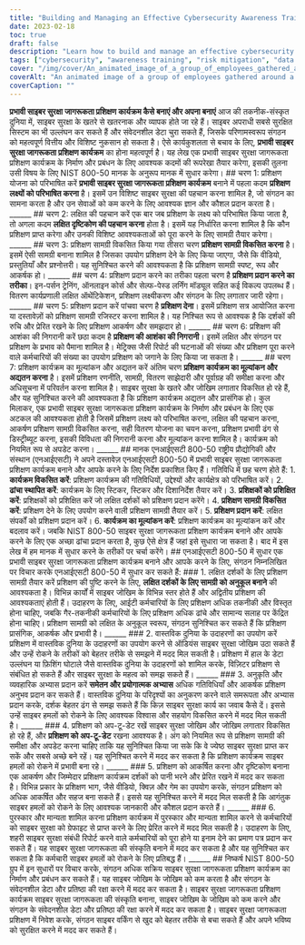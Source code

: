```yaml
---
title: "Building and Managing an Effective Cybersecurity Awareness Training Program"
date: 2023-02-18
toc: true
draft: false
description: "Learn how to build and manage an effective cybersecurity awareness training program that reduces the risk of cyber-attacks and protects sensitive data."
tags: ["cybersecurity", "awareness training", "risk mitigation", "data protection", "employee training", "cybersecurity threats", "cybersecurity risks", "training goals", "target audience", "training delivery", "interactive training", "real-world examples", "simulations", "hands-on exercises", "training content", "NIST 800-50", "cybersecurity best practices", "cybersecurity culture", "rewards and recognition"]
cover: "/img/cover/An_animated_image_of_a_group_of_employees_gathered_around_a_whiteboard.png"
coverAlt: "An animated image of a group of employees gathered around a computer or a security expert explaining cybersecurity concepts on a whiteboard."
coverCaption: ""
---
```


  **प्रभावी साइबर सुरक्षा जागरूकता प्रशिक्षण कार्यक्रम कैसे बनाएं और अपना बनाएं** आज की तकनीक-संस्कृत दुनिया में, साइबर सुरक्षा के खतरे से खतरनाक और व्यापक होते जा रहे हैं। साइबर अपराधी सबसे सुरक्षित सिस्टम का भी उल्लंघन कर सकते हैं और संवेदनशील डेटा चुरा सकते हैं, जिसके परिणामस्वरूप संगठन को महत्वपूर्ण वित्तीय और विशिष्ट नुकसान हो सकता है। ऐसे कार्यकुशलता से बचाव के लिए, **प्रभावी साइबर सुरक्षा जागरूकता प्रशिक्षण कार्यक्रम** का होना महत्वपूर्ण है। यह लेख एक प्रभावी साइबर सुरक्षा जागरूकता प्रशिक्षण कार्यक्रम के निर्माण और प्रबंधन के लिए आवश्यक कदमों की रूपरेखा तैयार करेगा, इसकी तुलना उसी विषय के लिए NIST 800-50 मानक के अनुरूप मानक में सुधार करेगा। ## चरण 1: प्रशिक्षण योजना को परिभाषित करें **प्रभावी साइबर सुरक्षा जागरूकता प्रशिक्षण कार्यक्रम** बनाने में पहला कदम **प्रशिक्षण लक्ष्यों को परिभाषित करना** है। इसमें उन विशिष्ट साइबर सुरक्षा की पहचान करना शामिल है, जो संगठन का सामना करता है और उन सेवाओं को कम करने के लिए आवश्यक ज्ञान और कौशल प्रदान करता है। ______ ## चरण 2: लक्षित की पहचान करें एक बार जब प्रशिक्षण के लक्ष्य को परिभाषित किया जाता है, तो अगला कदम **लक्षित दृष्टिकोण की पहचान करना** होता है। इसमें यह निर्धारित करना शामिल है कि कौन प्रशिक्षण प्राप्त करेगा और उनकी विशिष्ट आवश्यकताओं को पूरा करने के लिए सामग्री तैयार करेगा। ______ ## चरण 3: प्रशिक्षण सामग्री विकसित किया गया तीसरा चरण **प्रशिक्षण सामग्री विकसित करना** है। इसमें ऐसी सामग्री बनाना शामिल है जिसका उपयोग प्रशिक्षण देने के लिए किया जाएगा, जैसे कि वीडियो, प्रस्तुतियाँ और प्रश्नोत्तरी। यह सुनिश्चित करने की आवश्यकता है कि प्रशिक्षण सामग्री स्पष्ट, रूप और आकर्षक हो। ______ ## चरण 4: प्रशिक्षण प्रदान करने का तरीका पहला चरण है **प्रशिक्षण प्रदान करने का तरीका**। इन-पर्सन ट्रेनिंग, ऑनलाइन कोर्स और सेल्फ-पेस्ड लर्निंग मॉड्यूल सहित कई विकल्प उपलब्ध हैं। वितरण कार्यप्रणाली लक्षित ऑथेंटिकेशन, प्रशिक्षण लक्ष्यीकरण और संगठन के लिए लगातार जारी रहेगा। ______ ## चरण 5: प्रशिक्षण प्रदान करें पांचवा चरण है **प्रशिक्षण देना**। इसमें प्रशिक्षण सत्र आयोजित करना या दस्तावेज़ों को प्रशिक्षण सामग्री रजिस्टर करना शामिल है। यह निश्चित रूप से आवश्यक है कि दर्शकों की रुचि और प्रेरित रखने के लिए प्रशिक्षण आकर्षण और समझदार हो। ______ ## चरण 6: प्रशिक्षण की आशंका की निगरानी करें छठा कदम है **प्रशिक्षण की आशंका की निगरानी**। इसमें लक्षित और संगठन पर प्रशिक्षण के प्रभाव को पैमाना शामिल है। मेट्रिक्स जैसी रिपोर्ट की घटनाओं की संख्या और प्रशिक्षण पूरा करने वाले कर्मचारियों की संख्या का उपयोग प्रशिक्षण को जगाने के लिए किया जा सकता है। ______ ## चरण 7: प्रशिक्षण कार्यक्रम का मूल्यांकन और अद्यतन करें अंतिम चरण **प्रशिक्षण कार्यक्रम का मूल्यांकन और अद्यतन करना** है। इसमें प्रशिक्षण रणनीति, सामग्री, वितरण साझेदारी और पूर्वाग्रह की समीक्षा करना और अधिसूचना में परिवर्तन करना शामिल है। साइबर सुरक्षा के खतरे और जोखिम लगातार विकसित हो रहे हैं, और यह सुनिश्चित करने की आवश्यकता है कि प्रशिक्षण कार्यक्रम अद्यतन और प्रासंगिक हो। कुल मिलाकर, एक प्रभावी साइबर सुरक्षा जागरूकता प्रशिक्षण कार्यक्रम के निर्माण और प्रबंधन के लिए एक अटकल की आवश्यकता होती है जिसमें प्रशिक्षण लक्ष्य को परिभाषित करना, लक्षित की पहचान करना, आकर्षण प्रशिक्षण सामग्री विकसित करना, सही वितरण योजना का चयन करना, प्रशिक्षण प्रभावी ढंग से डिस्ट्रीब्यूट करना, इसकी विविधता की निगरानी करना और मूल्यांकन करना शामिल है। कार्यक्रम को नियमित रूप से अपडेट करना। ______ ## मानक एनआईएसटी 800-50 राष्ट्रीय प्रौद्योगिकी और संस्थान (एनआईएसटी) ने अपने दस्तावेज़ एनआईएसटी 800-50 में प्रभावी साइबर सुरक्षा जागरूकता प्रशिक्षण कार्यक्रम बनाने और आपके करने के लिए निर्देश प्रकाशित किए हैं। गतिविधि में छह चरण होते हैं: 1. **कार्यक्रम विकसित करें**: प्रशिक्षण कार्यक्रम की गतिविधियों, उद्देश्यों और कार्यक्षेत्र को परिभाषित करें। 2. **ढांचा स्थापित करें**: कार्यक्रम के लिए स्टिकर, स्टिकर और दिशानिर्देश तैयार करें। 3. **प्रशिक्षकों को प्रशिक्षित करें**: प्रशिक्षकों को प्रशिक्षित करें जो लक्षित दर्शकों को प्रशिक्षण प्रदान करेंगे। 4. **प्रशिक्षण सामग्री विकसित करें**: प्रशिक्षण देने के लिए उपयोग करने वाली प्रशिक्षण सामग्री तैयार करें। 5. **प्रशिक्षण प्रदान करें**: लक्षित संपर्कों को प्रशिक्षण प्रदान करें। 6. **कार्यक्रम का मूल्यांकन करें**: प्रशिक्षण कार्यक्रम का मूल्यांकन करें और बदलाव करें। जबकि NIST 800-50 साइबर सुरक्षा जागरूकता प्रशिक्षण कार्यक्रम बनाने और आपके करने के लिए एक अच्छा ढांचा प्रदान करता है, कुछ ऐसे क्षेत्र हैं जहां इसे सुधारा जा सकता है। बाद में इस लेख में हम मानक में सुधार करने के तरीकों पर चर्चा करेंगे। ## एनआईएसटी 800-50 में सुधार एक प्रभावी साइबर सुरक्षा जागरूकता प्रशिक्षण कार्यक्रम बनाने और आपके करने के लिए, संगठन निम्नलिखित पर विचार करके एनआईएसटी 800-50 में सुधार कर सकते हैं: ### 1. लक्षित दर्शकों के लिए प्रशिक्षण सामग्री तैयार करें प्रशिक्षण की पुष्टि करने के लिए, **लक्षित दर्शकों के लिए सामग्री को अनुकूल बनाने** की आवश्यकता है। विभिन्न कार्यों में साइबर जोखिम के विभिन्न स्तर होते हैं और अद्वितीय प्रशिक्षण की आवश्यकताएं होती हैं। उदाहरण के लिए, आईटी कर्मचारियों के लिए प्रशिक्षण अधिक तकनीकी और विस्तृत होना चाहिए, जबकि गैर-तकनीकी कर्मचारियों के लिए प्रशिक्षण अधिक ढांचे और सामान्य सलाह पर केंद्रित होना चाहिए। प्रशिक्षण सामग्री को लक्षित के अनुकूल स्वरूप, संगठन सुनिश्चित कर सकते हैं कि प्रशिक्षण प्रासंगिक, आकर्षक और प्रभावी है। ______ ### 2. वास्तविक दुनिया के उदाहरणों का उपयोग करें प्रशिक्षण में वास्तविक दुनिया के उदाहरणों का उपयोग करने से ऑडियंस साइबर सुरक्षा जोखिम उठा सकते हैं और उन्हें रोकने के तरीकों को बेहतर तरीके से समझने में मदद मिल सकती है। प्रशिक्षण में हाल के डेटा उल्लंघन या फ़िशिंग घोटाले जैसे वास्तविक दुनिया के उदाहरणों को शामिल करके, विज़िटर प्रशिक्षण से संबंधित हो सकते हैं और साइबर सुरक्षा के महत्व को समझ सकते हैं। ______ ### 3. अनुकृति और व्यवहारिक अभ्यास प्रदान करें **समेतन और प्रयोगात्मक अभ्यास** अधिक गतिविधियाँ और आकर्षक प्रशिक्षण अनुभव प्रदान कर सकते हैं। वास्तविक दुनिया के परिदृश्यों का अनुकरण करने वाले समरूपता और अभ्यास प्रदान करके, दर्शक बेहतर ढंग से समझ सकते हैं कि किज़ साइबर सुरक्षा कार्य का जवाब कैसे दें। इससे उन्हें साइबर हमलों को रोकने के लिए आवश्यक विश्वास और सहयोग विकसित करने में मदद मिल सकती है। ______ ### 4. प्रशिक्षण को अप-टू-डेट रखें साइबर सुरक्षा जोखिम और जोखिम लगातार विकसित हो रहे हैं, और **प्रशिक्षण को अप-टू-डेट** रखना आवश्यक है। अंग को नियमित रूप से प्रशिक्षण सामग्री की समीक्षा और अपडेट करना चाहिए ताकि यह सुनिश्चित किया जा सके कि वे ज्येष्ठ साइबर सुरक्षा प्राप्त कर सकें और सबसे अच्छे बने रहें। यह सुनिश्चित करने में मदद कर सकता है कि प्रशिक्षण कार्यक्रम साइबर हमलों को रोकने में प्रभावी बना रहे। ______ ### 5. प्रशिक्षण को आकर्षित करना और दृष्‍टिकोण बनाना एक आकर्षण और जिम्‍मेदार प्रशिक्षण कार्यक्रम दर्शकों को पानी भरने और प्रेरित रखने में मदद कर सकता है। विभिन्न प्रकार के प्रशिक्षण भाग, जैसे वीडियो, क्विज़ और गेम का उपयोग करके, संगठन प्रशिक्षण को अधिक आकर्षित और सहज बना सकते हैं। इससे यह सुनिश्चित करने में मदद मिल सकती है कि आगंतुक साइबर हमलों को रोकने के लिए आवश्यक जानकारी और कौशल प्रदान करते हैं। ______ ### 6. पुरस्कार और मान्यता शामिल करना प्रशिक्षण कार्यक्रम में पुरस्कार और मान्यता शामिल करने से कर्मचारियों को साइबर सुरक्षा को ग्रेफाइट से प्राप्त करने के लिए प्रेरित करने में मदद मिल सकती है। उदाहरण के लिए, शहरी साइबर सुरक्षा संबंधी रिपोर्ट करने वाले कर्मचारियों को पूरा होने या इनाम देने का प्रमाण पत्र प्रदान कर सकते हैं। यह साइबर सुरक्षा जागरूकता की संस्कृति बनाने में मदद कर सकता है और यह सुनिश्चित कर सकता है कि कर्मचारी साइबर हमलों को रोकने के लिए प्रतिबद्ध हैं। ______ ## निष्कर्ष NIST 800-50 ग्रुप में इन सुधारों पर विचार करके, संगठन अधिक सक्रिय साइबर सुरक्षा जागरूकता प्रशिक्षण कार्यक्रम का निर्माण और प्रबंधन कर सकते हैं। यह साइबर जोखिम के जोखिम को कम करता है और संगठन के संवेदनशील डेटा और प्रतिष्ठा की रक्षा करने में मदद कर सकता है। साइबर सुरक्षा जागरूकता प्रशिक्षण कार्यक्रम साइबर सुरक्षा जागरूकता की संस्कृति बनाना, साइबर जोखिम के जोखिम को कम करने और संगठन के संवेदनशील डेटा और प्रतिष्ठा की रक्षा करने में मदद कर सकता है। साइबर सुरक्षा जागरूकता प्रशिक्षण में निवेश करके, संगठन साइबर वर्किंग से खुद को बेहतर तरीके से बचा सकते हैं और अपने भविष्य को सुरक्षित करने में मदद कर सकते हैं।